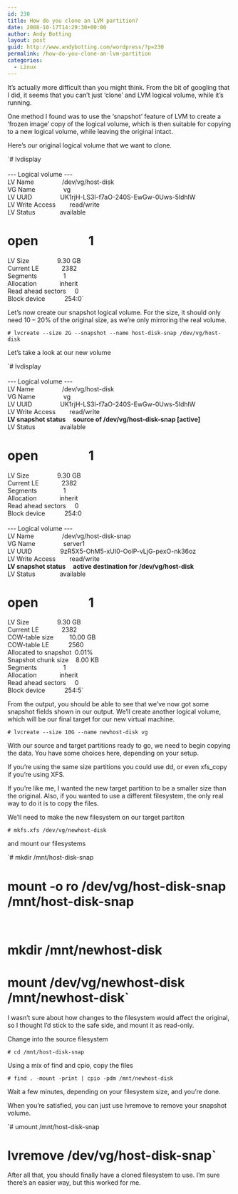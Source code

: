 ```yaml
---
id: 230
title: How do you clone an LVM partition?
date: 2008-10-17T14:29:30+00:00
author: Andy Botting
layout: post
guid: http://www.andybotting.com/wordpress/?p=230
permalink: /how-do-you-clone-an-lvm-partition
categories:
  - Linux
---
```

It&#8217;s actually more difficult than you might think. From the bit of googling that I did, it seems that you can&#8217;t just &#8216;clone&#8217; and LVM logical volume, while it&#8217;s running.

One method I found was to use the &#8216;snapshot&#8217; feature of LVM to create a &#8216;frozen image&#8217; copy of the logical volume, which is then suitable for copying to a new logical volume, while leaving the original intact.

Here&#8217;s our original logical volume that we want to clone.

`# lvdisplay<br />
&nbsp;<br />
--- Logical volume ---<br />
LV Name                /dev/vg/host-disk<br />
VG Name                vg<br />
LV UUID                UK1rjH-LS3l-f7aO-240S-EwGw-0Uws-5ldhlW<br />
LV Write Access        read/write<br />
LV Status              available<br />
# open                 1<br />
LV Size                9.30 GB<br />
Current LE             2382<br />
Segments               1<br />
Allocation             inherit<br />
Read ahead sectors     0<br />
Block device           254:0`

Let&#8217;s now create our snapshot logical volume. For the size, it should only need 10 &#8211; 20% of the original size, as we&#8217;re only mirroring the real volume.

`# lvcreate --size 2G --snapshot --name host-disk-snap /dev/vg/host-disk`

Let&#8217;s take a look at our new volume

`# lvdisplay<br />
 &nbsp;<br />
--- Logical volume ---<br />
LV Name                /dev/vg/host-disk<br />
VG Name                vg<br />
LV UUID                UK1rjH-LS3l-f7aO-240S-EwGw-0Uws-5ldhlW<br />
LV Write Access        read/write<br />
<strong>LV snapshot status     source of /dev/vg/host-disk-snap [active]</strong><br />
LV Status              available<br />
# open                 1<br />
LV Size                9.30 GB<br />
Current LE             2382<br />
Segments               1<br />
Allocation             inherit<br />
Read ahead sectors     0<br />
Block device           254:0<br />
&nbsp;<br />
--- Logical volume ---<br />
LV Name                /dev/vg/host-disk-snap<br />
VG Name                server1<br />
LV UUID                9zR5X5-OhM5-xUI0-OolP-vLjG-pexO-nk36oz<br />
LV Write Access        read/write<br />
<strong>LV snapshot status     active destination for /dev/vg/host-disk</strong><br />
LV Status              available<br />
# open                 1<br />
LV Size                9.30 GB<br />
Current LE             2382<br />
COW-table size         10.00 GB<br />
COW-table LE           2560<br />
Allocated to snapshot  0.01%<br />
Snapshot chunk size    8.00 KB<br />
Segments               1<br />
Allocation             inherit<br />
Read ahead sectors     0<br />
Block device           254:5`

From the output, you should be able to see that we&#8217;ve now got some snapshot fields shown in our output. We&#8217;ll create another logical volume, which will be our final target for our new virtual machine.

`# lvcreate --size 10G --name newhost-disk vg`

With our source and target partitions ready to go, we need to begin copying the data. You have some choices here, depending on your setup.

If you&#8217;re using the same size partitions you could use dd, or even xfs_copy if you&#8217;re using XFS.

If you&#8217;re like me, I wanted the new target partition to be a smaller size than the original. Also, if you wanted to use a different filesystem, the only real way to do it is to copy the files.

We&#8217;ll need to make the new filesystem on our target partiton

`# mkfs.xfs /dev/vg/newhost-disk`

and mount our filesystems

`# mkdir /mnt/host-disk-snap<br />
# mount -o ro /dev/vg/host-disk-snap /mnt/host-disk-snap<br />
&nbsp;<br />
# mkdir /mnt/newhost-disk<br />
# mount /dev/vg/newhost-disk /mnt/newhost-disk`

I wasn&#8217;t sure about how changes to the filesystem would affect the original, so I thought I&#8217;d stick to the safe side, and mount it as read-only.

Change into the source filesystem

`# cd /mnt/host-disk-snap`

Using a mix of find and cpio, copy the files

`# find . -mount -print | cpio -pdm /mnt/newhost-disk`

Wait a few minutes, depending on your filesystem size, and you&#8217;re done.

When you&#8217;re satisfied, you can just use lvremove to remove your snapshot volume.

`# umount /mnt/host-disk-snap<br />
# lvremove /dev/vg/host-disk-snap`

After all that, you should finally have a cloned filesystem to use. I&#8217;m sure there&#8217;s an easier way, but this worked for me.